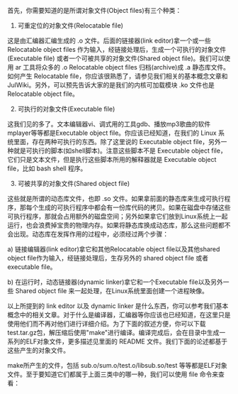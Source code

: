 首先，你需要知道的是所谓对象文件(Object files)有三个种类：

1) 可重定位的对象文件(Relocatable file)

这是由汇编器汇编生成的 .o 文件。后面的链接器(link editor)拿一个或一些 Relocatable object files 作为输入，经链接处理后，生成一个可执行的对象文件 (Executable file) 或者一个可被共享的对象文件(Shared object file)。我们可以使用 ar 工具将众多的 .o Relocatable object files 归档(archive)成 .a 静态库文件。如何产生 Relocatable file，你应该很熟悉了，请参见我们相关的基本概念文章和JulWiki。另外，可以预先告诉大家的是我们的内核可加载模块 .ko 文件也是 Relocatable object file。

2) 可执行的对象文件(Executable file)

这我们见的多了。文本编辑器vi、调式用的工具gdb、播放mp3歌曲的软件mplayer等等都是Executable object file。你应该已经知道，在我们的 Linux 系统里面，存在两种可执行的东西。除了这里说的 Executable object file，另外一种就是可执行的脚本(如shell脚本)。注意这些脚本不是 Executable object file，它们只是文本文件，但是执行这些脚本所用的解释器就是 Executable object file，比如 bash shell 程序。

3) 可被共享的对象文件(Shared object file)

这些就是所谓的动态库文件，也即 .so 文件。如果拿前面的静态库来生成可执行程序，那每个生成的可执行程序中都会有一份库代码的拷贝。如果在磁盘中存储这些可执行程序，那就会占用额外的磁盘空间；另外如果拿它们放到Linux系统上一起运行，也会浪费掉宝贵的物理内存。如果将静态库换成动态库，那么这些问题都不会出现。动态库在发挥作用的过程中，必须经过两个步骤：

a) 链接编辑器(link editor)拿它和其他Relocatable object file以及其他shared object file作为输入，经链接处理后，生存另外的 shared object file 或者 executable file。

b) 在运行时，动态链接器(dynamic linker)拿它和一个Executable file以及另外一些 Shared object file 来一起处理，在Linux系统里面创建一个进程映像。

以上所提到的 link editor 以及 dynamic linker 是什么东西，你可以参考我们基本概念中的相关文章。对于什么是编译器，汇编器等你应该也已经知道，在这里只是使用他们而不再对他们进行详细介绍。为了下面的叙述方便，你可以下载test.tar.gz包，解压缩后使用"make"进行编译。编译完成后，会在目录中生成一系列的ELF对象文件，更多描述见里面的 README 文件。我们下面的论述都基于这些产生的对象文件。

make所产生的文件，包括 sub.o/sum.o/test.o/libsub.so/test 等等都是ELF对象文件。至于要知道它们都属于上面三类中的哪一种，我们可以使用 file 命令来查看：
